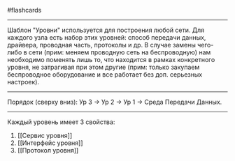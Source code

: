 #flashcards
***
Шаблон "Уровни" используется для построения любой сети. Для каждого узла есть набор этих уровней: способ передачи данных, драйвера, проводная часть, протоколы и др.
В случае замены чего-либо в сети (прим: меняем проводную сеть на беспроводную) нам необходимо поменять лишь то, что находится в рамках конкретного уровня, не затрагивая при этом другие (прим: только закупаем беспроводное оборудование и все работает без доп. серьезных настроек).
***
Порядок (сверху вниз): Ур 3 -> Ур 2 -> Ур 1 -> Среда Передачи Данных.
***
Каждый уровень имеет 3 свойства:
1. [[Сервис уровня]]
2. [[Интерфейс уровня]]
3. [[Протокол уровня]]
<!--SR:!2025-09-22,1,230-->